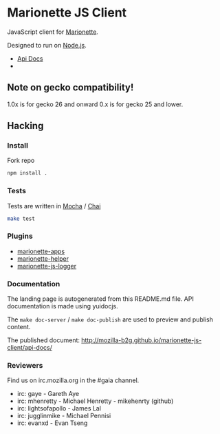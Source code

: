 # Marionette JS Client

JavaScript client for
[Marionette](https://developer.mozilla.org/en-US/docs/Marionette).

Designed to run on [Node.js](http://nodejs.org).

- [Api Docs](http://mozilla-b2g.github.com/marionette-js-client/api-docs/)
- 

## Note on gecko compatibility!

1.0x is for gecko 26 and onward 0.x is for gecko 25 and lower.

## Hacking

### Install

Fork repo

``` sh
npm install .
```

### Tests

Tests are written in [Mocha](https://github.com/visionmedia/mocha) / [Chai](http://chaijs.com/)

``` sh
make test
```

### Plugins

- [marionette-apps](https://github.com/mozilla-b2g/marionette-apps)
- [marionette-helper](https://github.com/mozilla-b2g/marionette-helper)
- [marionette-js-logger](https://github.com/mozilla-b2g/marionette-js-logger)

### Documentation

The landing page is autogenerated from this README.md file.
API documentation is made using yuidocjs. 

The `make doc-server` / `make doc-publish` are used to preview and publish content.

The published document: http://mozilla-b2g.github.io/marionette-js-client/api-docs/

### Reviewers

Find us on irc.mozilla.org in the #gaia channel.

  - irc: gaye - Gareth Aye
  - irc: mhenretty - Michael Henretty - mikehenrty (github)
  - irc: lightsofapollo - James Lal
  - irc: jugglinmike -  Michael Pennisi
  - irc: evanxd - Evan Tseng
